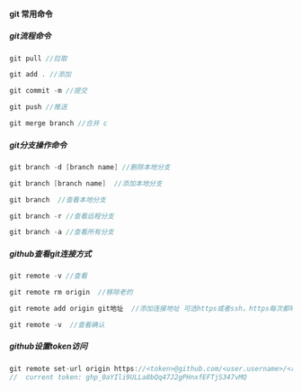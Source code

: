 #### git 常用命令

##### git流程命令
 ```c
git pull //拉取
 ```
```c
git add . //添加
```
```c
git commit -m //提交
```
```c
git push //推送
```
```c
git merge branch //合并 c
```



##### git分支操作命令

```c
git branch -d [branch name] //删除本地分支
```
```c
git branch [branch name]  //添加本地分支
```

```c
git branch  //查看本地分支
```

```c
git branch -r //查看远程分支
```

```c
git branch -a //查看所有分支
```



##### github查看git连接方式

```c
git remote -v //查看
```

```c
git remote rm origin  //移除老的
```

```c
git remote add origin git地址  //添加连接地址 可选https或者ssh，https每次都啊哟输入密码，建议使用ssh
```

```c
git remote -v  //查看确认
```



##### github设置token访问

```c
git remote set-url origin https://<token>@github.com/<user.username>/<repo>.git 
//  current token: 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
```





